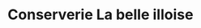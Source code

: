 ---
title: "Conserverie La belle illoise"
url: /granville/conserverie-la-belle-illoise/
shop: Feinkost
---